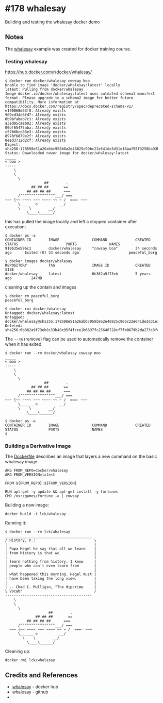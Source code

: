 # #178 whalesay

Building and testing the whalesay docker demo

## Notes

The [whalesay](https://hub.docker.com/r/docker/whalesay/) example was created for docker training course.

### Testing whalesay

<https://hub.docker.com/r/docker/whalesay/>

    $ docker run docker/whalesay cowsay boo
    Unable to find image 'docker/whalesay:latest' locally
    latest: Pulling from docker/whalesay
    Image docker.io/docker/whalesay:latest uses outdated schema1 manifest format. Please upgrade to a schema2 image for better future compatibility. More information at https://docs.docker.com/registry/spec/deprecated-schema-v1/
    e190868d63f8: Already exists
    909cd34c6fd7: Already exists
    0b9bfabab7c1: Already exists
    a3ed95caeb02: Already exists
    00bf65475aba: Already exists
    c57b6bcc83e3: Already exists
    8978f6879e2f: Already exists
    8eed3712d2cf: Already exists
    Digest: sha256:178598e51a26abbc958b8a2e48825c90bc22e641de3d31e18aaf55f3258ba93b
    Status: Downloaded newer image for docker/whalesay:latest
    _____
    < boo >
    -----
        \
        \
          \
                      ##        .
                ## ## ##       ==
              ## ## ## ##      ===
          /""""""""""""""""___/ ===
    ~~~ {~~ ~~~~ ~~~ ~~~~ ~~ ~ /  ===- ~~~
          \______ o          __/
          \    \        __/
              \____\______/

this has pulled the image locally and left a stopped container after execution:

    $ docker ps -a
    CONTAINER ID        IMAGE               COMMAND             CREATED             STATUS                      PORTS               NAMES
    910b35e59bc1        docker/whalesay     "cowsay boo"        34 seconds ago      Exited (0) 33 seconds ago                       peaceful_borg

    $ docker images docker/whalesay
    REPOSITORY          TAG                 IMAGE ID            CREATED             SIZE
    docker/whalesay     latest              6b362a9f73eb        5 years ago         247MB

cleaning up the contain and images

    $ docker rm peaceful_borg
    peaceful_borg

    $ docker rmi docker/whalesay
    Untagged: docker/whalesay:latest
    Untagged: docker/whalesay@sha256:178598e51a26abbc958b8a2e48825c90bc22e641de3d31e18aaf55f3258ba93b
    Deleted: sha256:6b362a9f73eb8c33b48c95f4fcce1b6637fc25646728cf7fb0679b2da273c3f4

The `--rm` (remove) flag can be used to automatically remove the container when it has exited:

    $ docker run --rm docker/whalesay cowsay moo
    _____
    < moo >
    -----
        \
        \
          \
                      ##        .
                ## ## ##       ==
              ## ## ## ##      ===
          /""""""""""""""""___/ ===
    ~~~ {~~ ~~~~ ~~~ ~~~~ ~~ ~ /  ===- ~~~
          \______ o          __/
          \    \        __/
              \____\______/

    $ docker ps -a
    CONTAINER ID        IMAGE               COMMAND             CREATED             STATUS              PORTS               NAMES
    $

### Building a Derivative Image

The [Dockerfile](./Dockerfile) describes an image that layers a new command on the basic whalesay image

    ARG FROM_REPO=docker/whalesay
    ARG FROM_VERSION=latest

    FROM ${FROM_REPO}:${FROM_VERSION}

    RUN apt-get -y update && apt-get install -y fortunes
    CMD /usr/games/fortune -a | cowsay

Building a new image:

    docker build -t lck/whalesay .

Running it:

    $ docker run --rm lck/whalesay
    ________________________________________
    / History, n.:                           \
    |                                        |
    | Papa Hegel he say that all we learn    |
    | from history is that we                |
    |                                        |
    | learn nothing from history. I know     |
    | people who can't even learn from       |
    |                                        |
    | what happened this morning. Hegel must |
    | have been taking the long view.        |
    |                                        |
    | -- Chad C. Mulligan, "The Hipcrime     |
    \ Vocab"                                 /
    ----------------------------------------
        \
        \
          \
                        ##        .
                  ## ## ##       ==
              ## ## ## ##      ===
          /""""""""""""""""___/ ===
      ~~~ {~~ ~~~~ ~~~ ~~~~ ~~ ~ /  ===- ~~~
          \______ o          __/
            \    \        __/
              \____\______/

Cleaning up:

    docker rmi lck/whalesay

## Credits and References

* [whalesay](https://hub.docker.com/r/docker/whalesay/) - docker hub
* [whalesay](https://github.com/docker/whalesay) - github
* [](https://docs.dockstore.org/en/feature-bcc-2020-notes/docker_instructions.html)
